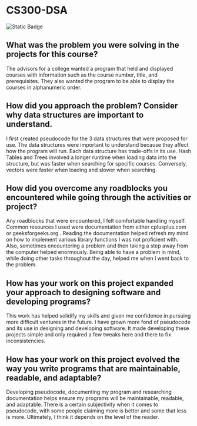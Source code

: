 # CS300-DSA

![Static Badge](https://img.shields.io/badge/C%2B%2B%20-written%20in%20CPP-purple)


## What was the problem you were solving in the projects for this course?
The advisors for a college wanted a program that held and displayed courses with information such as the course number, title, and prerequisites. They also wanted the program to be able to display the courses in alphanumeric order.

## How did you approach the problem? Consider why data structures are important to understand.
I first created pseudocode for the 3 data structures that were proposed for use. The data structures were important to understand because they affect how the program will run. 
Each data structure has trade-offs in its use. Hash Tables and Trees involved a longer runtime when loading data into the structure, but was faster when searching for specific courses. Conversely, vectors were faster when loading and slower when searching.

## How did you overcome any roadblocks you encountered while going through the activities or project?
Any roadblocks that were encountered, I felt comfortable handling myself. Common resources I used were documentation from either cplusplus.com or geeksforgeeks.org . Reading the documentation helped refresh my mind on how to implement various library functions I was not proficient with.
Also, sometimes encountering a problem and then taking a step away from the computer helped enormously. Being able to have a problem in mind, while doing other tasks throughout the day, helped me when I went back to the problem.

## How has your work on this project expanded your approach to designing software and developing programs?
This work has helped solidify my skills and given me confidence in pursuing more difficult ventures in the future. I have grown more fond of pseudocode and its use in designing and developing software. It made developing these projects simple and only required a few tweaks here and there to fix inconsistencies.

## How has your work on this project evolved the way you write programs that are maintainable, readable, and adaptable?
Developing pseudocode, documenting my program and researching documentation helps ensure my programs will be maintainable, readable, and adaptable. There is a certain subjectivity when it comes to pseudocode, with some people claiming more is better and some that less is more. Ultimately, I think it depends on the level of the reader.
